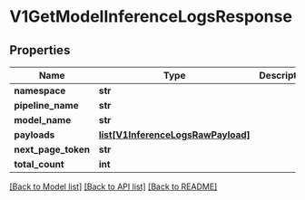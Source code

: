 # V1GetModelInferenceLogsResponse

## Properties
Name | Type | Description | Notes
------------ | ------------- | ------------- | -------------
**namespace** | **str** |  | [optional] 
**pipeline_name** | **str** |  | [optional] 
**model_name** | **str** |  | [optional] 
**payloads** | [**list[V1InferenceLogsRawPayload]**](V1InferenceLogsRawPayload.md) |  | [optional] 
**next_page_token** | **str** |  | [optional] 
**total_count** | **int** |  | [optional] 

[[Back to Model list]](../README.md#documentation-for-models) [[Back to API list]](../README.md#documentation-for-api-endpoints) [[Back to README]](../README.md)



